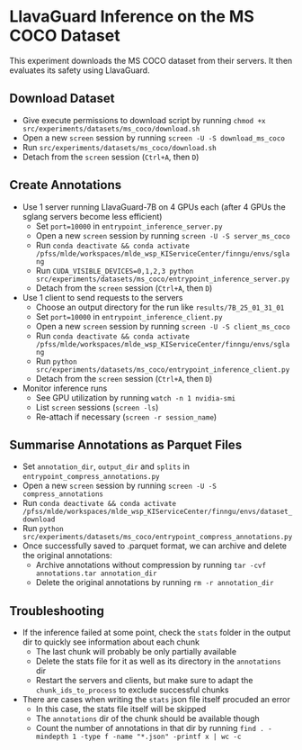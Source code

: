 # LlavaGuard Inference on the MS COCO Dataset

This experiment downloads the MS COCO dataset from their servers. It then evaluates its safety using LlavaGuard.

## Download Dataset
* Give execute permissions to download script by running `chmod +x src/experiments/datasets/ms_coco/download.sh`
* Open a new `screen` session by running `screen -U -S download_ms_coco`
* Run `src/experiments/datasets/ms_coco/download.sh`
* Detach from the `screen` session (`Ctrl+A`, then `D`)

## Create Annotations
* Use 1 server running LlavaGuard-7B on 4 GPUs each (after 4 GPUs the sglang servers become less efficient)
    * Set `port=10000` in `entrypoint_inference_server.py`
    * Open a new `screen` session by running `screen -U -S server_ms_coco`
    * Run `conda deactivate && conda activate /pfss/mlde/workspaces/mlde_wsp_KIServiceCenter/finngu/envs/sglang`
    * Run `CUDA_VISIBLE_DEVICES=0,1,2,3 python src/experiments/datasets/ms_coco/entrypoint_inference_server.py`
    * Detach from the `screen` session (`Ctrl+A`, then `D`)
* Use 1 client to send requests to the servers
    * Choose an output directory for the run like `results/7B_25_01_31_01`
    * Set `port=10000` in `entrypoint_inference_client.py`
    * Open a new `screen` session by running `screen -U -S client_ms_coco`
    * Run `conda deactivate && conda activate /pfss/mlde/workspaces/mlde_wsp_KIServiceCenter/finngu/envs/sglang`
    * Run `python src/experiments/datasets/ms_coco/entrypoint_inference_client.py`
    * Detach from the `screen` session (`Ctrl+A`, then `D`)
* Monitor inference runs
    * See GPU utilization by running `watch -n 1 nvidia-smi`
    * List `screen` sessions (`screen -ls`)
    * Re-attach if necessary (`screen -r session_name`)

## Summarise Annotations as Parquet Files
* Set `annotation_dir`, `output_dir` and `splits` in `entrypoint_compress_annotations.py`
* Open a new `screen` session by running `screen -U -S compress_annotations`
* Run `conda deactivate && conda activate /pfss/mlde/workspaces/mlde_wsp_KIServiceCenter/finngu/envs/dataset_download`
* Run `python src/experiments/datasets/ms_coco/entrypoint_compress_annotations.py`
* Once successfully saved to .parquet format, we can archive and delete the original annotations:
    * Archive annotations without compression by running `tar -cvf annotations.tar annotation_dir`
    * Delete the original annotations by running `rm -r annotation_dir`


## Troubleshooting
* If the inference failed at some point, check the `stats` folder in the output dir to quickly see information about each chunk
    * The last chunk will probably be only partially available
    * Delete the stats file for it as well as its directory in the `annotations` dir
    * Restart the servers and clients, but make sure to adapt the `chunk_ids_to_process` to exclude successful chunks
* There are cases when writing the `stats` json file itself procuded an error
    * In this case, the stats file itself will be skipped
    * The `annotations` dir of the chunk should be available though
    * Count the number of annotations in that dir by running `find . -mindepth 1 -type f -name "*.json" -printf x | wc -c`